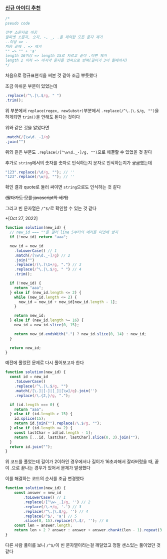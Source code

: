 ### [신규 아이디 추천](https://programmers.co.kr/learn/courses/30/lessons/72410)

```js
/*
pseudo code

전부 소문자로 바꿈
알파벳 소문자, 숫자, -, _, .을 제외한 모든 문자 제거
..이상 => .
처음 끝에 . => 제거
"" => "" + 'a'
length 16이상 => length 15로 자르고 끝이 .이면 제거
length 2 이하 => 마지막 문자를 연속으로 반복(길이가 3이 될때까지)
*/
```

처음으로 정규표현식을 써본 것 같아 조금 뿌듯했다

조금 아쉬운 부분이 있었는데

```js
.replace(/^\.|\.$/g, " ")
.trim();
```

위 부분에서 `replace(regex, newSubstr)`부분에서 `.replace(/^\.|\.$/g, "")`을 하게되면 `trim()`을 안해도 된다는 것이다

위와 같은 것을 알았다면

```js
.match(/[\w\d._-]/g)
.join("")
```

위와 같은 부분도 `.replace(/[^\w\d._-]/g, "")`으로 해결할 수 있었을 것 같다

추가로 `string`에서의 숫자를 숫자로 인식하는지 문자로 인식하는지가 궁금했는데

```js
"123".replace(/\d/g, ""); // ''
"123".replace(/\w/g, ""); // ''
```

확인 결과 quote로 둘러 싸이면 `string`으로도 인식하는 것 같다

~~(알다가도 모를 javascript의 세계)~~

그리고 빈 문자열은 `/^$/`로 확인할 수 있는 것 같다

\+[Oct 27, 2022]

```js
function solution(new_id) {
  // new_id === ""를 걸러 line 5부터의 에러를 미연에 방지
  if (!new_id) return "aaa";

  new_id = new_id
    .toLowerCase() // 1
    .match(/[\w\d._-]/g) // 2
    .join("")
    .replace(/(\.)\1+/g, ".") // 3
    .replace(/^\.|\.$/g, " ") // 4
    .trim();

  if (!new_id) {
    return "aaa";
  } else if (new_id.length <= 2) {
    while (new_id.length <= 2) {
      new_id = new_id + new_id[new_id.length - 1];
    }

    return new_id;
  } else if (new_id.length >= 16) {
    new_id = new_id.slice(0, 15);

    return new_id.endsWith(".") ? new_id.slice(0, 14) : new_id;
  }

  return new_id;
}
```

예전에 풀었던 문제로 다시 풀어보고자 한다

```js
function solution(new_id) {
  const id = new_id
    .toLowerCase()
    .replace(/^\.|\.$/g, "")
    .match(/[\.]|[-]|[_]|[\w]/g).join('')
    .replace(/\.{2,}/g, ".");

  if (id.length === 0) {
    return "aaa";
  } else if (id.length > 15) {
    id.splice(15);
    return id.join("").replace(/\.$/g, "");
  } else if (id.length <= 2) {
    const lastChar = id[id.length - 1];
    return [...id, lastChar, lastChar].slice(0, 3).join("");
  }
  return id.join("");
}
```

위 코드를 풀었는데 길이가 2이하인 경우에서나 길이가 16초과해서 잘라버렸을 때, 끝이 .으로 끝나는 경우가 있어서 문제가 발생했다

이를 해결하는 코드의 순서를 조금 변경했다

```js
function solution(new_id) {
    const answer = new_id
        .toLowerCase() // 1
        .replace(/[^\w-_.]/g, '') // 2
        .replace(/\.+/g, '.') // 3
        .replace(/^\.|\.$/g, '') // 4
        .replace(/^$/, 'a') // 5
        .slice(0, 15).replace(/\.$/, ''); // 6
    const len = answer.length;
    return len > 2 ? answer : answer + answer.charAt(len - 1).repeat(3 - len);
}
```

다른 사람 풀이를 보니 `/^$/`이 빈 문자열이라는걸 깨달았고 정말 센스있는 풀이었던 것 같다